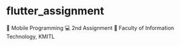 # flutter_assignment

📃 Mobile Programming 💻 2nd Assignment 🏢 Faculty of Information Technology, KMITL